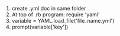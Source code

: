 1. create .yml doc in same folder
2. At top of .rb program: require 'yaml'
3. variable = YAML.load_file('file_name.yml')
4. prompt(variable['key'])